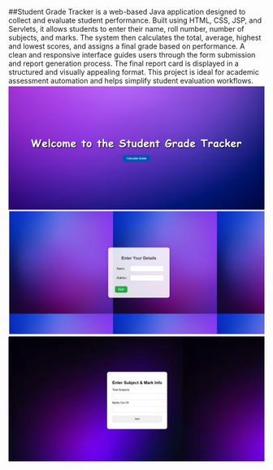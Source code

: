 ##Student Grade Tracker is a web-based Java application designed to collect and evaluate student performance. Built using HTML, CSS, JSP, and Servlets, it allows students to enter their name, roll number, number of subjects, and marks. The system then calculates the total, average, highest and lowest scores, and assigns a final grade based on performance. A clean and responsive interface guides users through the form submission and report generation process. The final report card is displayed in a structured and visually appealing format. This project is ideal for academic assessment automation and helps simplify student evaluation workflows.
![Screenshots](https://github.com/mansi-priya/codeAlpha_StudentGradeTrackers/blob/main/screenshots/Screenshot%20(233).png)
![Screenshots](https://github.com/mansi-priya/codeAlpha_StudentGradeTrackers/blob/main/screenshots/Screenshot%20(234).png)
![Screenshots](https://github.com/mansi-priya/codeAlpha_StudentGradeTrackers/blob/main/screenshots/Screenshot%20(235).png)
